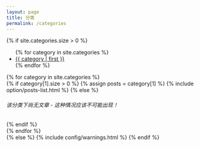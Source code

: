 ```yaml
---
layout: page
title: 分类
permalink: /categories
---
```


{% if site.categories.size > 0 %}
<div class="offset-left">
	<div class="fixed-left" id="archs">
		<ul class="fixed-left-list">
			{% for category in site.categories %}
			<li class="fixed-left-list-item"><a class="" href="#category-{{ category | first }}">{{ category | first }}</a></li>
			{% endfor %}
		</ul>
	</div>
	{% for category in site.categories %}
	<div class="collapse-base collapse-item-inactive" id="category-{{ category | first }}">
		{% if category[1].size > 0 %}
		{% assign posts = category[1] %}
		{% include option/posts-list.html %}
		{% else %}
		<h6>该分类下尚无文章 - 这种情况应该不可能出现！</h6>
		{% endif %}
	</div>
	{% endfor %}
</div>
{% else %}
{% include config/warnings.html %}
{% endif %}
